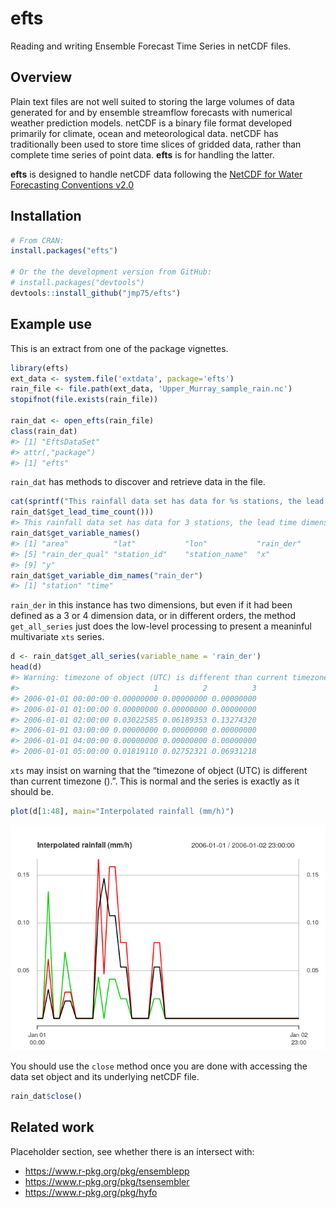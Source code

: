 
<!-- README.md is generated from README.Rmd. Please edit that file -->

<!--  # efts <img src="man/figures/logo.png" align="right" /> -->

# efts

Reading and writing Ensemble Forecast Time Series in netCDF files.
<!-- [![Build Status](https://travis-ci.org/efts/efts.svg?branch=master)](https://travis-ci.org/efts/efts) -->

## Overview

Plain text files are not well suited to storing the large volumes of
data generated for and by ensemble streamflow forecasts with numerical
weather prediction models. netCDF is a binary file format developed
primarily for climate, ocean and meteorological data. netCDF has
traditionally been used to store time slices of gridded data, rather
than complete time series of point data. **efts** is for handling the
latter.

**efts** is designed to handle netCDF data following the [NetCDF for
Water Forecasting Conventions
v2.0](https://github.com/jmp75/efts/blob/master/docs/netcdf_for_water_forecasting.md)

## Installation

``` r
# From CRAN:
install.packages("efts")

# Or the the development version from GitHub:
# install.packages("devtools")
devtools::install_github("jmp75/efts")
```

## Example use

This is an extract from one of the package vignettes.

``` r
library(efts)
ext_data <- system.file('extdata', package='efts')
rain_file <- file.path(ext_data, 'Upper_Murray_sample_rain.nc')
stopifnot(file.exists(rain_file))

rain_dat <- open_efts(rain_file)
class(rain_dat)
#> [1] "EftsDataSet"
#> attr(,"package")
#> [1] "efts"
```

`rain_dat` has methods to discover and retrieve data in the
file.

``` r
cat(sprintf("This rainfall data set has data for %s stations, the lead time dimension is '%s' because this is not forecast data\n", rain_dat$get_station_count(),
rain_dat$get_lead_time_count()))
#> This rainfall data set has data for 3 stations, the lead time dimension is '1' because this is not forecast data
rain_dat$get_variable_names()
#> [1] "area"          "lat"           "lon"           "rain_der"     
#> [5] "rain_der_qual" "station_id"    "station_name"  "x"            
#> [9] "y"
rain_dat$get_variable_dim_names("rain_der")
#> [1] "station" "time"
```

`rain_der` in this instance has two dimensions, but even if it had been
defined as a 3 or 4 dimension data, or in different orders, the method
`get_all_series` just does the low-level processing to present a
meaninful multivariate `xts` series.

``` r
d <- rain_dat$get_all_series(variable_name = 'rain_der')
head(d)
#> Warning: timezone of object (UTC) is different than current timezone ().
#>                              1          2          3
#> 2006-01-01 00:00:00 0.00000000 0.00000000 0.00000000
#> 2006-01-01 01:00:00 0.00000000 0.00000000 0.00000000
#> 2006-01-01 02:00:00 0.03022585 0.06189353 0.13274320
#> 2006-01-01 03:00:00 0.00000000 0.00000000 0.00000000
#> 2006-01-01 04:00:00 0.00000000 0.00000000 0.00000000
#> 2006-01-01 05:00:00 0.01819110 0.02752321 0.06931218
```

`xts` may insist on warning that the “timezone of object (UTC) is
different than current timezone ().”. This is normal and the series is
exactly as it should be.

``` r
plot(d[1:48], main="Interpolated rainfall (mm/h)")
```

![](man/figures/README-obs_rainfall_plot-1.png)<!-- -->

You should use the `close` method once you are done with accessing the
data set object and its underlying netCDF file.

``` r
rain_dat$close()
```

## Related work

Placeholder section, see whether there is an intersect with:

  - <https://www.r-pkg.org/pkg/ensemblepp>
  - <https://www.r-pkg.org/pkg/tsensembler>
  - <https://www.r-pkg.org/pkg/hyfo>
